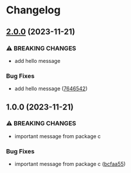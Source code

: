 # Changelog

## [2.0.0](https://github.com/it-harrison/repoman/compare/pack-c-v1.0.0...pack-c-v2.0.0) (2023-11-21)


### ⚠ BREAKING CHANGES

* add hello message

### Bug Fixes

* add hello message ([7646542](https://github.com/it-harrison/repoman/commit/764654211d13157a4012f36707f7674ce507bfb5))

## 1.0.0 (2023-11-21)


### ⚠ BREAKING CHANGES

* important message from package c

### Bug Fixes

* important message from package c ([bcfaa55](https://github.com/it-harrison/repoman/commit/bcfaa55329cdfec97cbf0991094c10bcf7e3b9d9))
